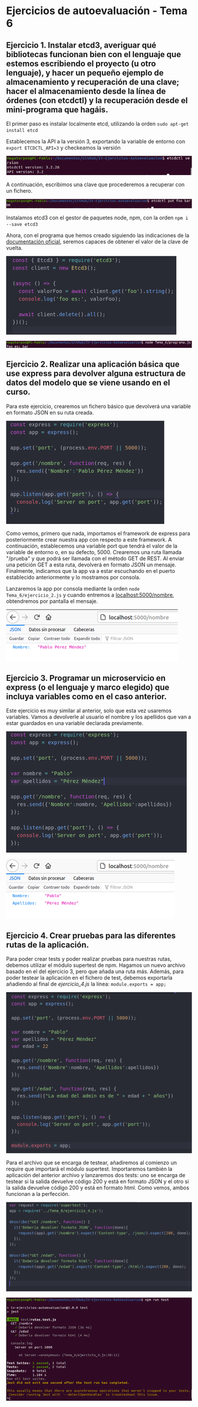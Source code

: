 # Ejercicios de autoevaluación - Tema 6


## Ejercicio 1. Instalar etcd3, averiguar qué bibliotecas funcionan bien con el lenguaje que estemos escribiendo el proyecto (u otro lenguaje), y hacer un pequeño ejemplo de almacenamiento y recuperación de una clave; hacer el almacenamiento desde la línea de órdenes (con etcdctl) y la recuperación desde el mini-programa que hagáis.

El primer paso es instalar localmente etcd, utilizando la orden
`sudo apt-get install etcd`

Establecemos la API a la versión 3, exportando la variable de entorno con `export ETCDCTL_API=3` y checkeamos la versión

![etcdctl](https://github.com/Megatorpon/IV-Ejercicios-Autoevaluacion/blob/main/Tema_6/img/etcdctl_version.png)

A continuación, escribimos una clave que procederemos a recuperar con un fichero.

![etcdctl_put](https://github.com/Megatorpon/IV-Ejercicios-Autoevaluacion/blob/main/Tema_6/img/etcdctl_put.png)

Instalamos etcd3 con el gestor de paquetes node, npm, con la orden
`npm i --save etcd3`

Ahora, con el programa que hemos creado siguiendo las indicaciones de la [documentación oficial](https://www.npmjs.com/package/etcd3), seremos capaces de obtener el valor de la clave de vuelta.

![programa](https://github.com/Megatorpon/IV-Ejercicios-Autoevaluacion/blob/main/Tema_6/img/programa.png)

![salida_programa](https://github.com/Megatorpon/IV-Ejercicios-Autoevaluacion/blob/main/Tema_6/img/salida_programa.png)


## Ejercicio 2. Realizar una aplicación básica que use express para devolver alguna estructura de datos del modelo que se viene usando en el curso.

Para este ejercicio, crearemos un fichero básico que devolverá una variable en formato JSON en su ruta creada.

![ejercicio_2](https://github.com/Megatorpon/IV-Ejercicios-Autoevaluacion/blob/main/Tema_6/img/ejercicio_2.png)

Como vemos, primero que nada, importamos el framework de express para posteriormente crear nuestra app con respecto a este framework. A continuación, establecemos una variable port que tendrá el valor de la variable de entorno o, en su defecto, 5000. Crearemos una ruta llamada "/prueba" y que podrá ser llamada con el método GET de REST. Al enviar una petición GET a esta ruta, devolverá en formato JSON un mensaje. Finalmente, indicamos que la app va a estar escuchando en el puerto establecido anteriormente y lo mostramos por consola.

Lanzaremos la app por consola mediante la orden
`node Tema_6/ejercicio_2.js`
y cuando entremos a [localhost:5000/nombre](localhost:5000/nombre), obtendremos por pantalla el mensaje.

![ej_2_localhost](https://github.com/Megatorpon/IV-Ejercicios-Autoevaluacion/blob/main/Tema_6/img/ej_2_localhost.png)


## Ejercicio 3. Programar un microservicio en express (o el lenguaje y marco elegido) que incluya variables como en el caso anterior.

Este ejercicio es muy similar al anterior, solo que esta vez usaremos variables. Vamos a devolverle al usuario el nombre y los apellidos que van a estar guardados en una variable declarada previamente.

![ejercicio_3](https://github.com/Megatorpon/IV-Ejercicios-Autoevaluacion/blob/main/Tema_6/img/ejercicio_3.png)

![ej_3_localhost](https://github.com/Megatorpon/IV-Ejercicios-Autoevaluacion/blob/main/Tema_6/img/ej_3_localhost.png)


## Ejercicio 4. Crear pruebas para las diferentes rutas de la aplicación.

Para poder crear tests y poder realizar pruebas para nuestras rutas, debemos utilizar el módulo supertest de npm. Hagamos un nuevo archivo basado en el del ejercicio 3, pero que añada una ruta más. Además, para poder testear la aplicación en el fichero de test, debemos exportarla añadiendo al final de *ejercicio_4.js* la línea:
`module.exports = app;`

![ejercicio_4](https://github.com/Megatorpon/IV-Ejercicios-Autoevaluacion/blob/main/Tema_6/img/ejercicio_4.png)

Para el archivo que se encarga de testear, añadiremos al comienzo un require que importará el módulo supertest. Importaremos también la aplicación del anterior archivo y lanzaremos dos tests: uno se encarga de testear si la salida devuelve código 200 y está en formato JSON y el otro si la salida devuelve código 200 y está en formato html. Como vemos, ambos funcionan a la perfección.

![rutas_test](https://github.com/Megatorpon/IV-Ejercicios-Autoevaluacion/blob/main/Tema_6/img/rutas_test.png)

![salida_test](https://github.com/Megatorpon/IV-Ejercicios-Autoevaluacion/blob/main/Tema_6/img/salida_test.png)
